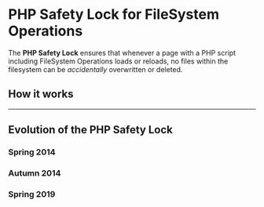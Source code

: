 # PHP Safety Lock for FileSystem Operations
The **PHP Safety Lock** ensures that whenever a page with a PHP script including FileSystem Operations loads or reloads, no files within the filesystem can be *accidentally* overwritten or deleted.

## How it works

______

## Evolution of the PHP Safety Lock

### Spring 2014

### Autumn 2014

### Spring 2019
